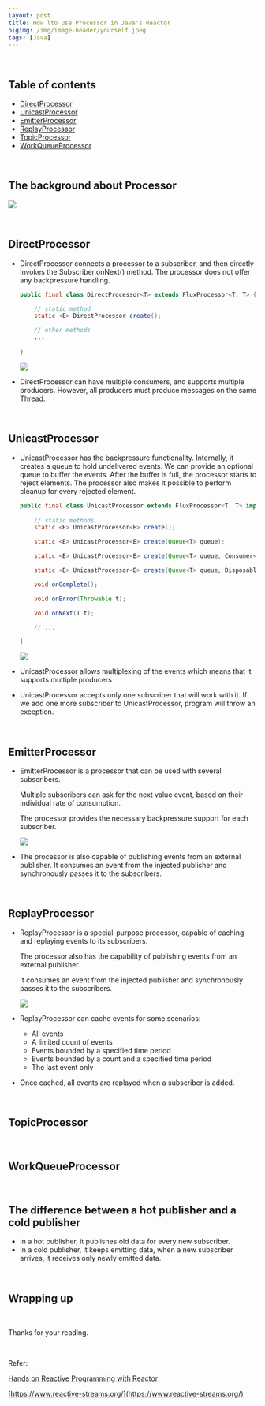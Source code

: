```yaml
---
layout: post
title: How lto use Processor in Java's Reactor
bigimg: /img/image-header/yourself.jpeg
tags: [Java]
---
```





<br>

## Table of contents
- [DirectProcessor](#directprocessor)
- [UnicastProcessor](#unicastprocessor)
- [EmitterProcessor](#emitterprocessor)
- [ReplayProcessor](#replayprocessor)
- [TopicProcessor](#topicprocessor)
- [WorkQueueProcessor](#workqueueprocessor)

<br>

## The background about Processor

![](../img/Srping-webflux/reactive-architecture/publisher-subscriber-processor.png)



<br>

## DirectProcessor

- DirectProcessor connects a processor to a subscriber, and then directly invokes the Subscriber.onNext() method. The processor does not offer any backpressure handling.

    ```java
    public final class DirectProcessor<T> extends FluxProcessor<T, T> {

        // static method
        static <E> DirectProcessor create();

        // other methods
        ...

    }
    ```

    ![](../img\Srping-webflux\processor\direct-processor\Direct-Processor.png)

- DirectProcessor can have multiple consumers, and supports multiple producers. However, all producers must produce messages on the same Thread.

<br>

## UnicastProcessor

- UnicastProcessor has the backpressure functionality. Internally, it creates a queue to hold undelivered events. We can provide an optional queue to buffer the events. After the buffer is full, the processor starts to reject elements. The processor also makes it possible to perform cleanup for every rejected element.

    ```java
    public final class UnicastProcessor extends FluxProcessor<T, T> implements Fuseable.QueueSubscription<T>, Fuseable{
        
        // static methods
        static <E> UnicastProcessor<E> create();

        static <E> UnicastProcessor<E> create(Queue<T> queue);

        static <E> UnicastProcessor<E> create(Queue<T> queue, Consumer<? super T> onOverflow, Disposable endCallback);

        static <E> UnicastProcessor<E> create(Queue<T> queue, Disposable endCallback);

        void onComplete();

        void onError(Throwable t);

        void onNext(T t);

        // ...

    }
    ```

    ![](../img/Srping-webflux/processor/unicast-processor/Unicast-Processor.png)

- UnicastProcessor allows multiplexing of the events which means that it supports multiple producers

- UnicastProcessor accepts only one subscriber that will work with it. If we add one more subscriber to UnicastProcessor, program will throw an exception.

<br>

## EmitterProcessor

- EmitterProcessor is a processor that can be used with several subscribers.
    
    Multiple subscribers can ask for the next value event, based on their individual rate of consumption.

    The processor provides the necessary backpressure support for each subscriber.

    ![](../img/Srping-webflux/processor/emitter-processor/Emitter-Processor.png)

- The processor is also capable of publishing events from an external publisher. It consumes an event from the injected publisher and synchronously passes it to the subscribers.

<br>

## ReplayProcessor

- ReplayProcessor is a special-purpose processor, capable of caching and replaying events to its subscribers.

    The processor also has the capability of publishing events from an external publisher.
    
    It consumes an event from the injected publisher and synchronously passes it to the subscribers.

    ![](../img/Srping-webflux/processor/replay-processor/Replay-Processor.png)

- ReplayProcessor can cache events for some scenarios:

    - All events
    - A limited count of events
    - Events bounded by a specified time period
    - Events bounded by a count and a specified time period
    - The last event only

- Once cached, all events are replayed when a subscriber is added.

<br>

## TopicProcessor



<br>

## WorkQueueProcessor




<br>

## The difference between a hot publisher and a cold publisher
- In a hot publisher, it publishes old data for every new subscriber.
- In a cold publisher, it keeps emitting data, when a new subscriber arrives, it receives only newly emitted data.

<br>

## Wrapping up




<br>

Thanks for your reading.

<br>

Refer:

[Hands on Reactive Programming with Reactor](https://subscription.packtpub.com/book/application_development/9781789135794)

[https://www.reactive-streams.org/](https://www.reactive-streams.org/)

